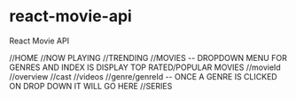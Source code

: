 # react-movie-api
 React Movie API

//HOME
//NOW PLAYING
//TRENDING
  //MOVIES -- DROPDOWN MENU FOR GENRES AND INDEX IS DISPLAY TOP RATED/POPULAR MOVIES
    //movieId
      //overview
      //cast
      //videos
    //genre/genreId -- ONCE A GENRE IS CLICKED ON DROP DOWN IT WILL GO HERE
  //SERIES